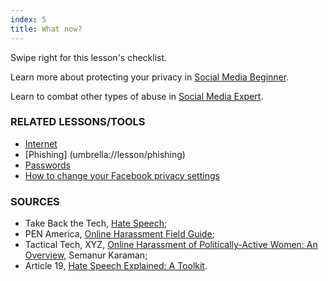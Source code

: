 ```yaml
---
index: 5
title: What now?
---
```

Swipe right for this lesson's checklist.

Learn more about protecting your privacy in [Social Media Beginner](umbrella://lesson/social-media/0).

Learn to combat other types of abuse in [Social Media Expert](umbrella://lesson/social-media/2).

### RELATED LESSONS/TOOLS

*	[Internet](umbrella://lesson/the-internet)
*	[Phishing] (umbrella://lesson/phishing)
*	[Passwords](umbrella://lesson/passwords)
* 	[How to change your Facebook privacy settings](umbrella://lesson/facebook)

### SOURCES

*   Take Back the Tech, [Hate Speech](https://www.takebackthetech.net/know-more/hate-speech);
*	PEN America, [Online Harassment Field Guide](https://onlineharassmentfieldmanual.pen.org/);
*	Tactical Tech, XYZ, [Online Harassment of Politically-Active Women: An Overview,](https://xyz.informationactivism.org/en/online-harassment-of-politically-active-women-overview) Semanur Karaman;
*	Article 19, [Hate Speech Explained: A Toolkit](https://www.article19.org/data/files/medialibrary/38231/'Hate-Speech'-Explained---A-Toolkit-%282015-Edition%29.pdf).
